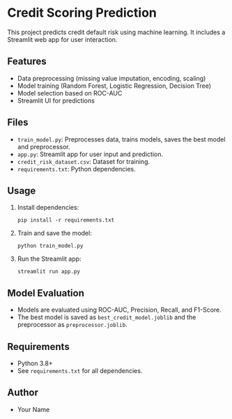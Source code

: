 # Credit Scoring Prediction

This project predicts credit default risk using machine learning. It includes a Streamlit web app for user interaction.

## Features
- Data preprocessing (missing value imputation, encoding, scaling)
- Model training (Random Forest, Logistic Regression, Decision Tree)
- Model selection based on ROC-AUC
- Streamlit UI for predictions

## Files
- `train_model.py`: Preprocesses data, trains models, saves the best model and preprocessor.
- `app.py`: Streamlit app for user input and prediction.
- `credit_risk_dataset.csv`: Dataset for training.
- `requirements.txt`: Python dependencies.

## Usage
1. Install dependencies:
   ```
   pip install -r requirements.txt
   ```
2. Train and save the model:
   ```
   python train_model.py
   ```
3. Run the Streamlit app:
   ```
   streamlit run app.py
   ```

## Model Evaluation
- Models are evaluated using ROC-AUC, Precision, Recall, and F1-Score.
- The best model is saved as `best_credit_model.joblib` and the preprocessor as `preprocessor.joblib`.

## Requirements
- Python 3.8+
- See `requirements.txt` for all dependencies.

## Author
- Your Name
